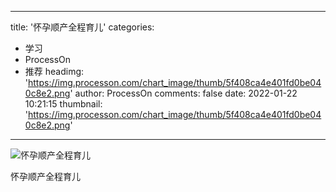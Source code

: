 
---
title: '怀孕顺产全程育儿'
categories: 
 - 学习
 - ProcessOn
 - 推荐
headimg: 'https://img.processon.com/chart_image/thumb/5f408ca4e401fd0be040c8e2.png'
author: ProcessOn
comments: false
date: 2022-01-22 10:21:15
thumbnail: 'https://img.processon.com/chart_image/thumb/5f408ca4e401fd0be040c8e2.png'
---

<div>   
<img class="thumb" alt="怀孕顺产全程育儿" src="https://img.processon.com/chart_image/thumb/5f408ca4e401fd0be040c8e2.png" referrerpolicy="no-referrer">
<p>怀孕顺产全程育儿</p>  
</div>
            